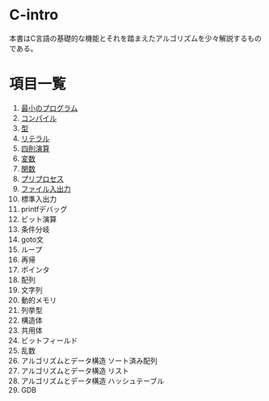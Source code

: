 # C-intro

本書はC言語の基礎的な機能とそれを踏まえたアルゴリズムを少々解説するものである。

# 項目一覧

1.  [最小のプログラム](entity/01_minimum-program.md)
2.  [コンパイル](entity/02_compile.md)
3.  [型](entity/03_type.md)
4.  [リテラル](entity/04_literal.md)
5.  [四則演算](entity/05_operation.md)
6.  [変数](entity/06_variable.md)
7.  [関数](entity/07_function.md)
8.  [プリプロセス](entity/08_preprocess.md)
9.  [ファイル入出力](entity/09_fileio.md)
10. 標準入出力
11. printfデバッグ
12. ビット演算
13. 条件分岐
14. goto文
15. ループ
16. 再帰
17. ポインタ
18. 配列
19. 文字列
20. 動的メモリ
21. 列挙型
22. 構造体
23. 共用体
24. ビットフィールド
25. 乱数
26. アルゴリズムとデータ構造 ソート済み配列
27. アルゴリズムとデータ構造 リスト
28. アルゴリズムとデータ構造 ハッシュテーブル
29. GDB
